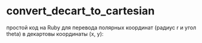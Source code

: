 # convert_decart_to_cartesian
простой код на Ruby для перевода полярных координат (радиус r и угол theta) в декартовы координаты (x, y):
